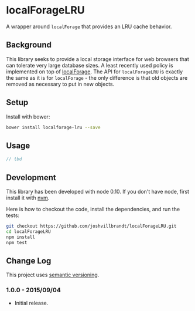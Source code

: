 # localForageLRU

A wrapper around `localForage` that provides an LRU cache behavior.

## Background

This library seeks to provide a local storage interface for web browsers that can tolerate very large database sizes. A least recently used policy is implemented on top of [localForage](https://github.com/mozilla/localForage). The API for `localForageLRU` is exactly the same as it is for `localForage` - the only difference is that old objects are removed as necessary to put in new objects.

## Setup

Install with bower:

```bash
bower install localforage-lru --save
```

## Usage

```javascript
// tbd
```

## Development

This library has been developed with node 0.10. If you don't have node, first install it with [nvm](https://github.com/creationix/nvm).

Here is how to checkout the code, install the dependencies, and run the tests:

```bash
git checkout https://github.com/joshvillbrandt/localForageLRU.git
cd localForageLRU
npm install
npm test
```

## Change Log

This project uses [semantic versioning](http://semver.org/).

### 1.0.0 - 2015/09/04

* Initial release.
